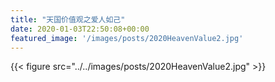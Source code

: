 ```yaml
---
title: "天国价值观之爱人如己"
date: 2020-01-03T22:50:08+00:00
featured_image: '/images/posts/2020HeavenValue2.jpg'
---
```


{{< figure src="../../images/posts/2020HeavenValue2.jpg" >}}
